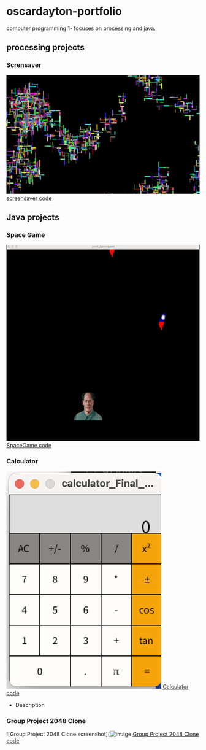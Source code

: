 # oscardayton-portfolio
computer programming 1- focuses on processing and java.

## processing projects

### Scrensaver
![screensaver screenshot](https://github.com/OscarDaytonn/oscardayton-portfolio/blob/gh-pages/Images/screensaver98.png)
[screensaver code](https://github.com/OscarDaytonn/oscardayton-portfolio/blob/gh-pages/Text/Screensaver%20text.txt)

## Java projects 

### Space Game  
![SpaceGame screenshot](https://github.com/OscarDaytonn/oscardayton-portfolio/blob/gh-pages/Images/SpaceGame.png?raw=true)
[SpaceGame code](https://github.com/OscarDaytonn/oscardayton-portfolio/blob/gh-pages/Text/Space%20text.txt)

### Calculator 
![Calculator screenshot](https://github.com/OscarDaytonn/oscardayton-portfolio/blob/gh-pages/Images/calculator%20screanshot.png?raw=true)
[Calculator code](https://github.com/OscarDaytonn/oscardayton-portfolio/blob/gh-pages/Text/Calculator%20text.txt)
* Description 

### Group Project 2048 Clone  
![Group Project 2048 Clone screenshot](![image](https://user-images.githubusercontent.com/103709131/171251669-7f9cedae-ef78-47a7-b887-7fee98c819ce.png)
[Group Project 2048 Clone code](https://github.com/OscarDaytonn/oscardayton-portfolio/blob/gh-pages/Text/2048%20text.txt)

